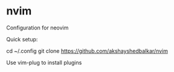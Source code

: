 # nvim
Configuration for neovim

Quick setup:

cd ~/.config
git clone https://github.com/akshayshedbalkar/nvim

Use vim-plug to install plugins

